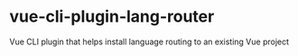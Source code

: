 # vue-cli-plugin-lang-router
Vue CLI plugin that helps install language routing to an existing Vue project
